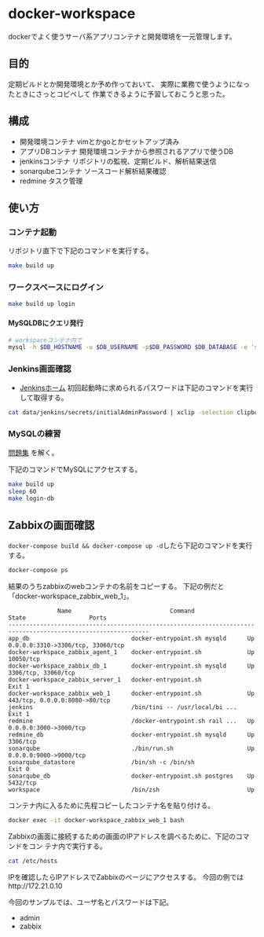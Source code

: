 # docker-workspace

dockerでよく使うサーバ系アプリコンテナと開発環境を一元管理します。

## 目的

定期ビルドとか開発環境とか予め作っておいて、
実際に業務で使うようになったときにさっとコピペして
作業できるように予習しておこうと思った。

## 構成

- 開発環境コンテナ vimとかgoとかセットアップ済み
- アプリDBコンテナ 開発環境コンテナから参照されるアプリで使うDB
- jenkinsコンテナ リポジトリの監視、定期ビルド、解析結果送信
- sonarqubeコンテナ ソースコード解析結果確認
- redmine タスク管理

## 使い方

### コンテナ起動

リポジトリ直下で下記のコマンドを実行する。

```bash
make build up
```

### ワークスペースにログイン

```bash
make build up login
```

#### MySQLDBにクエリ発行

```bash
# workspaceコンテナ内で
mysql -h $DB_HOSTNAME -u $DB_USERNAME -p$DB_PASSWORD $DB_DATABASE -e 'show tables;'
```

### Jenkins画面確認

- [Jenkinsホーム](http://localhost:8080/)
初回起動時に求められるパスワードは下記のコマンドを実行して取得する。

```bash
cat data/jenkins/secrets/initialAdminPassword | xclip -selection clipboard
```

### MySQLの練習

[問題集](http://tech.pjin.jp/blog/2016/12/05/sql%e7%b7%b4%e7%bf%92%e5%95%8f%e9%a1%8c-%e4%b8%80%e8%a6%a7%e3%81%be%e3%81%a8%e3%82%81/)
を解く。

下記のコマンドでMySQLにアクセスする。

```bash
make build up
sleep 60
make login-db
```

## Zabbixの画面確認

`docker-compose build && docker-compose up -d`したら下記のコマンドを実行する。

```bash
docker-compose ps
```

結果のうちzabbixのwebコンテナの名前をコピーする。
下記の例だと「docker-workspace_zabbix_web_1」。

```
              Name                            Command               State                  Ports              
--------------------------------------------------------------------------------------------------------------
app_db                             docker-entrypoint.sh mysqld      Up       0.0.0.0:3310->3306/tcp, 33060/tcp
docker-workspace_zabbix_agent_1    docker-entrypoint.sh             Up       10050/tcp                        
docker-workspace_zabbix_db_1       docker-entrypoint.sh mysqld      Up       3306/tcp, 33060/tcp              
docker-workspace_zabbix_server_1   docker-entrypoint.sh             Exit 1                                    
docker-workspace_zabbix_web_1      docker-entrypoint.sh             Up       443/tcp, 0.0.0.0:8080->80/tcp    
jenkins                            /bin/tini -- /usr/local/bi ...   Exit 1                                    
redmine                            /docker-entrypoint.sh rail ...   Up       0.0.0.0:3000->3000/tcp           
redmine_db                         docker-entrypoint.sh mysqld      Up       3306/tcp                         
sonarqube                          ./bin/run.sh                     Up       0.0.0.0:9000->9000/tcp           
sonarqube_datastore                /bin/sh -c /bin/sh               Exit 0                                    
sonarqube_db                       docker-entrypoint.sh postgres    Up       5432/tcp                         
workspace                          /bin/zsh                         Up                                        
```

コンテナ内に入るために先程コピーしたコンテナ名を貼り付ける。

```bash
docker exec -it docker-workspace_zabbix_web_1 bash
```

Zabbixの画面に接続するための画面のIPアドレスを調べるために、下記のコマンドをコン
テナ内で実行する。

```bash
cat /etc/hosts
```

IPを確認したらIPアドレスでZabbixのページにアクセスする。
今回の例ではhttp://172.21.0.10

今回のサンプルでは、ユーザ名とパスワードは下記。

- admin
- zabbix
